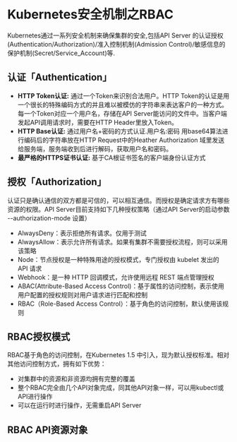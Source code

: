 # Kubernetes安全机制之RBAC

Kubernetes通过一系列安全机制来确保集群的安全,包括API Server 的认证授权(Authentication/Authorization)/准入控制机制(Admission Control)/敏感信息的保护机制(Secret/Service_Account)等.

## 认证「Authentication」

- **HTTP Token认证:** 通过一个Token来识别合法用户。HTTP Token的认证是用一个很长的特殊编码方式的并且难以被模仿的字符串来表达客户的一种方式。每一个Token对应一个用户名，存储在API Server能访问的文件中。当客户端发起API调用请求时，需要在HTTP Header里放入Token。
- **HTTP Base认证:** 通过用户名+密码的方式认证.用户名:密码 用base64算法进行编码后的字符串放在HTTP Request中的Heather Authorization 域里发送给服务端，服务端收到后进行解码，获取用户名和密码。
- **最严格的HTTPS证书认证:** 基于CA根证书签名的客户端身份认证方式

## 授权「Authorization」

认证只是确认通信的双方都是可信的，可以相互通信。而授权是确定请求方有哪些资源的权限。API Server目前支持如下几种授权策略（通过API Server的启动参数 --authorization-mode 设置）

- AlwaysDeny：表示拒绝所有请求。仅用于测试
- AlwaysAllow：表示允许所有请求。如果有集群不需要授权流程，则可以采用该策略
- Node：节点授权是一种特殊用途的授权模式，专门授权由 kubelet 发出的 API 请求
- Webhook：是一种 HTTP 回调模式，允许使用远程 REST 端点管理授权
- ABAC(Attribute-Based Access Control)：基于属性的访问控制，表示使用用户配置的授权规则对用户请求进行匹配和控制
- RBAC（Role-Based Access Control）：基于角色的访问控制，默认使用该规则

## RBAC授权模式

RBAC基于角色的访问控制，在Kubernetes 1.5 中引入，现为默认授权标准。相对其他访问控制方式，拥有如下优势：

- 对集群中的资源和非资源均拥有完整的覆盖
- 整个RBAC完全由几个API对象完成，同其他API对象一样，可以用kubectl或API进行操作
- 可以在运行时进行操作，无需重启API Server

## RBAC API资源对象
